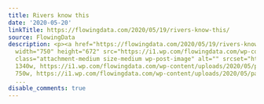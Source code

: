 ```yaml
---
title: Rivers know this
date: '2020-05-20'
linkTitle: https://flowingdata.com/2020/05/19/rivers-know-this/
source: FlowingData
description: <p><a href="https://flowingdata.com/2020/05/19/rivers-know-this/"><img
  width="750" height="672" src="https://i1.wp.com/flowingdata.com/wp-content/uploads/2020/05/patience-river-2.png?fit=750%2C672&amp;ssl=1"
  class="attachment-medium size-medium wp-post-image" alt="" srcset="https://i1.wp.com/flowingdata.com/wp-content/uploads/2020/05/patience-river-2.png?w=1340&amp;ssl=1
  1340w, https://i1.wp.com/flowingdata.com/wp-content/uploads/2020/05/patience-river-2.png?resize=750%2C672&amp;ssl=1
  750w, https://i1.wp.com/flowingdata.com/wp-content/uploads/2020/05/patience-river-2.png?resize=1090%2C976&amp;
  ...
disable_comments: true
---
```

<p><a href="https://flowingdata.com/2020/05/19/rivers-know-this/"><img width="750" height="672" src="https://i1.wp.com/flowingdata.com/wp-content/uploads/2020/05/patience-river-2.png?fit=750%2C672&amp;ssl=1" class="attachment-medium size-medium wp-post-image" alt="" srcset="https://i1.wp.com/flowingdata.com/wp-content/uploads/2020/05/patience-river-2.png?w=1340&amp;ssl=1 1340w, https://i1.wp.com/flowingdata.com/wp-content/uploads/2020/05/patience-river-2.png?resize=750%2C672&amp;ssl=1 750w, https://i1.wp.com/flowingdata.com/wp-content/uploads/2020/05/patience-river-2.png?resize=1090%2C976&amp; ...